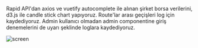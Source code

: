 Rapid API'dan axios ve vuetify autocomplete ile alınan şirket borsa verilerini, d3.js ile candle stick chart yapıyoruz. Route'lar arası geçişleri log için kaydediyoruz. Admin kullanıcı olmadan admin componentine giriş denemelerini de uyarı şeklinde loglara kaydediyoruz.

![screen](https://user-images.githubusercontent.com/71823597/143720450-ccdcd3a8-c338-459a-8ec0-a916d090ab9c.gif)

